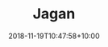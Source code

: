 ---
title: "Jagan"
date: 2018-11-19T10:47:58+10:00
draft: false
# image: "images/team/sage-kirk-485982-unsplash.jpg"
jobtitle: "SD"
linkedinurl: ""
weight: 4
---